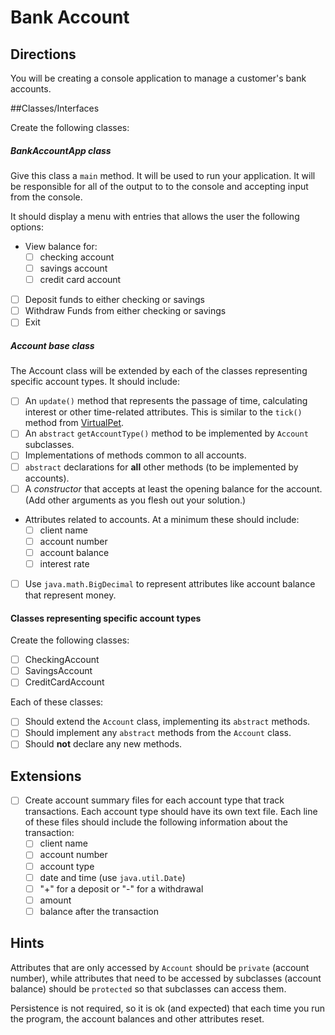 # Bank Account

## Directions

You will be creating a console application to manage a customer's bank accounts.

##Classes/Interfaces

Create the following classes:

##### BankAccountApp class

Give this class a `main` method. It will be used to run your application. It will be responsible for all of the output to to the console and accepting input from the console.

It should display a menu with entries that allows the user the following options:

- View balance for:
  - [ ] checking account
  - [ ] savings account
  - [ ] credit card account
- [ ] Deposit funds to either checking or savings
- [ ] Withdraw Funds from either checking or savings
- [ ] Exit

##### Account base class

The Account class will be extended by each of the classes representing specific account types. It should include:

- [ ] An `update()` method that represents the passage of time, calculating interest or other time-related attributes. This is similar to the `tick()` method from [VirtualPet](virtual-pet.md).
- [ ] An `abstract` `getAccountType()` method to be implemented by `Account` subclasses.
- [ ] Implementations of methods common to all accounts.
- [ ] `abstract` declarations for **all** other methods (to be implemented by accounts).
- [ ] A *constructor* that accepts at least the opening balance for the account. (Add other arguments as you flesh out your solution.)
- Attributes related to accounts. At a minimum these should include:
    - [ ] client name
    - [ ] account number
    - [ ] account balance
    - [ ] interest rate
- [ ] Use `java.math.BigDecimal` to represent attributes like account balance that represent money.

#### Classes representing specific account types

Create the following classes:

- [ ] CheckingAccount
- [ ] SavingsAccount
- [ ] CreditCardAccount

Each of these classes:

- [ ] Should extend the `Account` class, implementing its `abstract` methods.
- [ ] Should implement any `abstract` methods from the `Account` class.
- [ ] Should **not** declare any new methods.

## Extensions

- [ ] Create account summary files for each account type that track transactions. Each account type should have its own text file. Each line of these files should include the following information about the transaction:
  - [ ] client name
  - [ ] account number
  - [ ] account type
  - [ ] date and time (use `java.util.Date`)
  - [ ] "+" for a deposit or "-" for a withdrawal
  - [ ] amount
  - [ ] balance after the transaction

## Hints

Attributes that are only accessed by `Account` should be `private` (account number), while attributes that need to be accessed by subclasses (account balance) should be `protected` so that subclasses can access them.

Persistence is not required, so it is ok (and expected) that each time you run the program, the account balances and other attributes reset.
